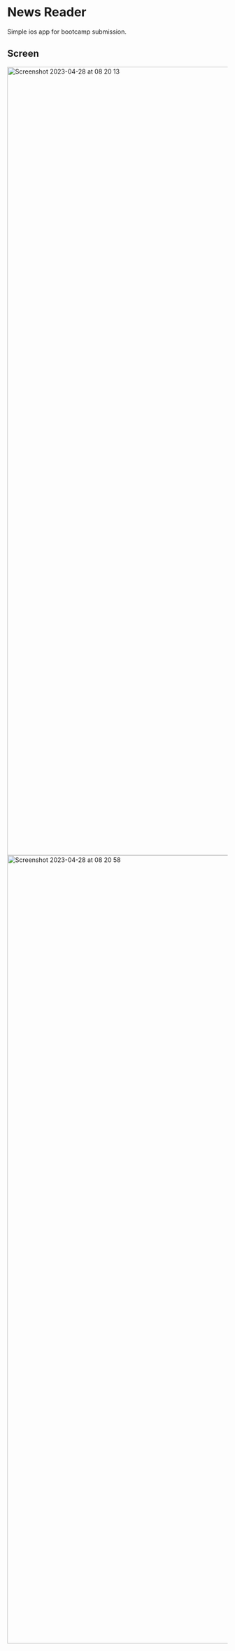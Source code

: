 # News Reader
Simple ios app for bootcamp submission.

## Screen
<img width="1800" alt="Screenshot 2023-04-28 at 08 20 13" src="https://user-images.githubusercontent.com/25787603/235039448-40ce0cf0-92cc-46e9-b007-6370768b4cab.png">
<img width="1800" alt="Screenshot 2023-04-28 at 08 20 58" src="https://user-images.githubusercontent.com/25787603/235039478-8b10a811-7316-45c1-8979-8b45d7c0bc7c.png">
